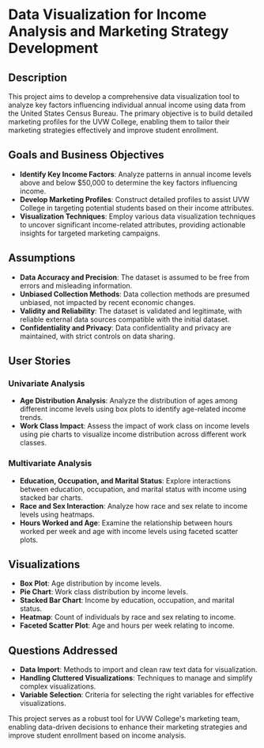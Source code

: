 # Data Visualization for Income Analysis and Marketing Strategy Development

## Description

This project aims to develop a comprehensive data visualization tool to analyze key factors influencing individual annual income using data from the United States Census Bureau. The primary objective is to build detailed marketing profiles for the UVW College, enabling them to tailor their marketing strategies effectively and improve student enrollment.

## Goals and Business Objectives

- **Identify Key Income Factors**: Analyze patterns in annual income levels above and below $50,000 to determine the key factors influencing income.
- **Develop Marketing Profiles**: Construct detailed profiles to assist UVW College in targeting potential students based on their income attributes.
- **Visualization Techniques**: Employ various data visualization techniques to uncover significant income-related attributes, providing actionable insights for targeted marketing campaigns.

## Assumptions

- **Data Accuracy and Precision**: The dataset is assumed to be free from errors and misleading information.
- **Unbiased Collection Methods**: Data collection methods are presumed unbiased, not impacted by recent economic changes.
- **Validity and Reliability**: The dataset is validated and legitimate, with reliable external data sources compatible with the initial dataset.
- **Confidentiality and Privacy**: Data confidentiality and privacy are maintained, with strict controls on data sharing.

## User Stories

### Univariate Analysis
- **Age Distribution Analysis**: Analyze the distribution of ages among different income levels using box plots to identify age-related income trends.
- **Work Class Impact**: Assess the impact of work class on income levels using pie charts to visualize income distribution across different work classes.

### Multivariate Analysis
- **Education, Occupation, and Marital Status**: Explore interactions between education, occupation, and marital status with income using stacked bar charts.
- **Race and Sex Interaction**: Analyze how race and sex relate to income levels using heatmaps.
- **Hours Worked and Age**: Examine the relationship between hours worked per week and age with income levels using faceted scatter plots.

## Visualizations

- **Box Plot**: Age distribution by income levels.
- **Pie Chart**: Work class distribution by income levels.
- **Stacked Bar Chart**: Income by education, occupation, and marital status.
- **Heatmap**: Count of individuals by race and sex relating to income.
- **Faceted Scatter Plot**: Age and hours per week relating to income.

## Questions Addressed

- **Data Import**: Methods to import and clean raw text data for visualization.
- **Handling Cluttered Visualizations**: Techniques to manage and simplify complex visualizations.
- **Variable Selection**: Criteria for selecting the right variables for effective visualizations.


This project serves as a robust tool for UVW College's marketing team, enabling data-driven decisions to enhance their marketing strategies and improve student enrollment based on income analysis.
